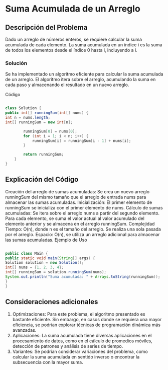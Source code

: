 # Suma Acumulada de un Arreglo
## Descripción del Problema
Dado un arreglo de números enteros, se requiere calcular la suma acumulada de cada elemento. La suma acumulada en un índice i es la suma de todos los elementos desde el índice 0 hasta i, incluyendo a i.

### Solución
Se ha implementado un algoritmo eficiente para calcular la suma acumulada de un arreglo. El algoritmo itera sobre el arreglo, acumulando la suma en cada paso y almacenando el resultado en un nuevo arreglo.

Código
```Java

class Solution {
public int[] runningSum(int[] nums) {
int n = nums.length;
int[] runningSum = new int[n];

        runningSum[0] = nums[0];
        for (int i = 1; i < n; i++) {
            runningSum[i] = runningSum[i - 1] + nums[i];
        }

        return runningSum;
    }
}
```
## Explicación del Código
Creación del arreglo de sumas acumuladas: Se crea un nuevo arreglo runningSum del mismo tamaño que el arreglo de entrada nums para almacenar las sumas acumuladas.
Inicialización: El primer elemento de runningSum se inicializa con el primer elemento de nums.
Cálculo de sumas acumuladas: Se itera sobre el arreglo nums a partir del segundo elemento. Para cada elemento, se suma el valor actual al valor acumulado del elemento anterior y se almacena en el arreglo runningSum.
Complejidad
Tiempo: O(n), donde n es el tamaño del arreglo. Se realiza una sola pasada por el arreglo.
Espacio: O(n), se utiliza un arreglo adicional para almacenar las sumas acumuladas.
Ejemplo de Uso
``` Java

public class Main {
public static void main(String[] args) {
Solution solution = new Solution();
int[] nums = {1, 2, 3, 4};
int[] runningSum = solution.runningSum(nums);
System.out.println("Suma acumulada: " + Arrays.toString(runningSum));
}
}
``` 
## Consideraciones adicionales
1. Optimizaciones: Para este problema, el algoritmo presentado es bastante eficiente. Sin embargo, en casos donde se requiera una mayor eficiencia, se podrían explorar técnicas de programación dinámica más avanzadas.
2. Aplicaciones: La suma acumulada tiene diversas aplicaciones en el procesamiento de datos, como en el cálculo de promedios móviles, detección de patrones y análisis de series de tiempo.
3. Variantes: Se podrían considerar variaciones del problema, como calcular la suma acumulada en sentido inverso o encontrar la subsecuencia con la mayor suma.